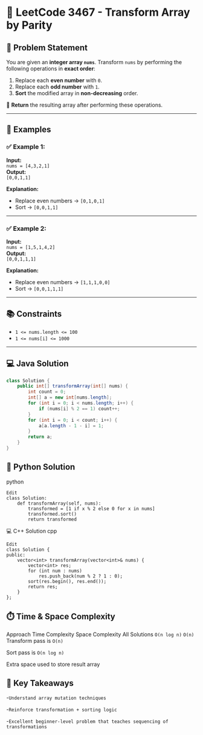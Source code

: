# 🎯 LeetCode 3467 - Transform Array by Parity

## 🧠 Problem Statement

You are given an **integer array `nums`**. Transform `nums` by performing the following operations in **exact order**:

1. Replace each **even number** with `0`.
2. Replace each **odd number** with `1`.
3. **Sort** the modified array in **non-decreasing** order.

🔁 **Return** the resulting array after performing these operations.

---

## 🧪 Examples

### ✅ Example 1:

**Input:**  
`nums = [4,3,2,1]`  
**Output:**  
`[0,0,1,1]`  

**Explanation:**  
- Replace even numbers → `[0,1,0,1]`  
- Sort → `[0,0,1,1]`

---

### ✅ Example 2:

**Input:**  
`nums = [1,5,1,4,2]`  
**Output:**  
`[0,0,1,1,1]`

**Explanation:**  
- Replace even numbers → `[1,1,1,0,0]`  
- Sort → `[0,0,1,1,1]`

---

## 📚 Constraints

- `1 <= nums.length <= 100`
- `1 <= nums[i] <= 1000`

---

## 💻 Java Solution
```java
class Solution {
    public int[] transformArray(int[] nums) {
        int count = 0;
        int[] a = new int[nums.length];
        for (int i = 0; i < nums.length; i++) {
            if (nums[i] % 2 == 1) count++;
        }
        for (int i = 0; i < count; i++) {
            a[a.length - 1 - i] = 1;
        }
        return a;
    }
}
```
## 🐍 Python Solution
python
```
Edit
class Solution:
    def transformArray(self, nums):
        transformed = [1 if x % 2 else 0 for x in nums]
        transformed.sort()
        return transformed
```
💻 C++ Solution
cpp
```
Edit
class Solution {
public:
    vector<int> transformArray(vector<int>& nums) {
        vector<int> res;
        for (int num : nums)
            res.push_back(num % 2 ? 1 : 0);
        sort(res.begin(), res.end());
        return res;
    }
};
```
## ⏱️ Time & Space Complexity
Approach	Time Complexity	Space Complexity
All Solutions	`O(n log n)`	`O(n)`
Transform pass is `O(n)`

Sort pass is `O(n log n)`

Extra space used to store result array

## 🌟 Key Takeaways
-`Understand array mutation techniques`

-`Reinforce transformation + sorting logic`

-`Excellent beginner-level problem that teaches sequencing of transformations`
